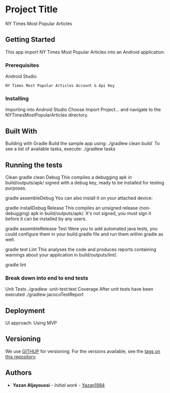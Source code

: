 # Project Title

NY Times Most Popular Articles

## Getting Started

This app import NY Times Most Popular Articles into an Android application.

### Prerequisites

Android Studio

```
NY Times Most Popular Articles Account & Api Key
```

### Installing

Importing into Android Studio
Choose Import Project... and navigate to the NYTimesMostPopularArticles directory.

## Built With
Building with Gradle
Build the sample app using:
./gradlew clean build`
To see a list of available tasks, execute:
./gradlew tasks

## Running the tests

Clean
gradle clean
Debug
This compiles a debugging apk in build/outputs/apk/ signed with a debug key, ready to be installed for testing purposes.

gradle assembleDebug
You can also install it on your attached device:

gradle installDebug
Release
This compiles an unsigned release (non-debugging) apk in build/outputs/apk/. It's not signed, you must sign it before it can be installed by any users.

gradle assembleRelease
Test
Were you to add automated java tests, you could configure them in your build.gradle file and run them within gradle as well.

gradle test
Lint
This analyses the code and produces reports containing warnings about your application in build/outputs/lint/.

gradle lint

### Break down into end to end tests

Unit Tests
./gradlew :unit-test:test
Coverage
After unit tests have been executed
./gradlew jacocoTestReport

## Deployment

UI approach: Using MVP

## Versioning

We use [GITHUP](http://githup.com/) for versioning. For the versions available, see the [tags on this repository](https://github.com/yazan1984/NYTimesMostPopularArticles). 

## Authors

* **Yazan Aljayoussi** - *Initial work* - [Yazan1984](https://github.com/yazan1984)

